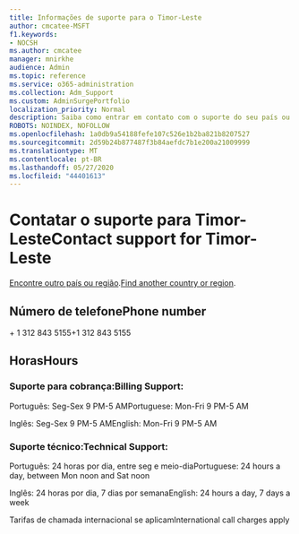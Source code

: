 ```yaml
---
title: Informações de suporte para o Timor-Leste
author: cmcatee-MSFT
f1.keywords:
- NOCSH
ms.author: cmcatee
manager: mnirkhe
audience: Admin
ms.topic: reference
ms.service: o365-administration
ms.collection: Adm_Support
ms.custom: AdminSurgePortfolio
localization_priority: Normal
description: Saiba como entrar em contato com o suporte do seu país ou região.
ROBOTS: NOINDEX, NOFOLLOW
ms.openlocfilehash: 1a0db9a54188fefe107c526e1b2ba821b8207527
ms.sourcegitcommit: 2d59b24b877487f3b84aefdc7b1e200a21009999
ms.translationtype: MT
ms.contentlocale: pt-BR
ms.lasthandoff: 05/27/2020
ms.locfileid: "44401613"
---
```

# <a name="contact-support-for-timor-leste"></a><span data-ttu-id="7447c-103">Contatar o suporte para Timor-Leste</span><span class="sxs-lookup"><span data-stu-id="7447c-103">Contact support for Timor-Leste</span></span>

<span data-ttu-id="7447c-104">[Encontre outro país ou região](../contact-support-for-business-products.md).</span><span class="sxs-lookup"><span data-stu-id="7447c-104">[Find another country or region](../contact-support-for-business-products.md).</span></span>

## <a name="phone-number"></a><span data-ttu-id="7447c-105">Número de telefone</span><span class="sxs-lookup"><span data-stu-id="7447c-105">Phone number</span></span>
<span data-ttu-id="7447c-106">+ 1 312 843 5155</span><span class="sxs-lookup"><span data-stu-id="7447c-106">+1 312 843 5155</span></span>

## <a name="hours"></a><span data-ttu-id="7447c-107">Horas</span><span class="sxs-lookup"><span data-stu-id="7447c-107">Hours</span></span>
### <a name="billing-support"></a><span data-ttu-id="7447c-108">Suporte para cobrança:</span><span class="sxs-lookup"><span data-stu-id="7447c-108">Billing Support:</span></span>

<span data-ttu-id="7447c-109">Português: Seg-Sex 9 PM-5 AM</span><span class="sxs-lookup"><span data-stu-id="7447c-109">Portuguese: Mon-Fri 9 PM-5 AM</span></span>

<span data-ttu-id="7447c-110">Inglês: Seg-Sex 9 PM-5 AM</span><span class="sxs-lookup"><span data-stu-id="7447c-110">English: Mon-Fri 9 PM-5 AM</span></span>

### <a name="technical-support"></a><span data-ttu-id="7447c-111">Suporte técnico:</span><span class="sxs-lookup"><span data-stu-id="7447c-111">Technical Support:</span></span>

<span data-ttu-id="7447c-112">Português: 24 horas por dia, entre seg e meio-dia</span><span class="sxs-lookup"><span data-stu-id="7447c-112">Portuguese: 24 hours a day, between Mon noon and Sat noon</span></span>

<span data-ttu-id="7447c-113">Inglês: 24 horas por dia, 7 dias por semana</span><span class="sxs-lookup"><span data-stu-id="7447c-113">English: 24 hours a day, 7 days a week</span></span>

<span data-ttu-id="7447c-114">Tarifas de chamada internacional se aplicam</span><span class="sxs-lookup"><span data-stu-id="7447c-114">International call charges apply</span></span>

